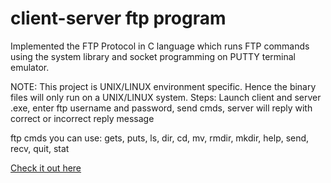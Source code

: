 # client-server ftp program 

Implemented the FTP Protocol in C language which runs FTP commands using the system library and socket programming on PUTTY terminal emulator.

NOTE: This project is UNIX/LINUX environment specific. Hence the binary files will only run on a UNIX/LINUX system.
Steps: Launch client and server .exe, enter ftp username and password, send cmds, server will reply with correct or incorrect reply message 

ftp cmds you can use: gets, puts, ls, dir, cd, mv, rmdir, mkdir, help, send, recv, quit, stat 

[Check it out here](https://brianperel.github.io/project4.html)
